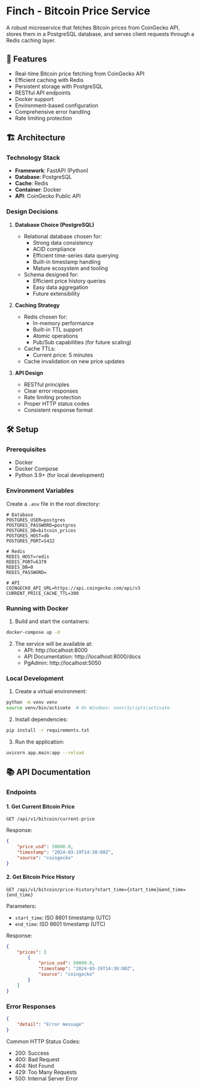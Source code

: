 # Finch - Bitcoin Price Service

A robust microservice that fetches Bitcoin prices from CoinGecko API, stores them in a PostgreSQL database, and serves client requests through a Redis caching layer.

## 🚀 Features

- Real-time Bitcoin price fetching from CoinGecko API
- Efficient caching with Redis
- Persistent storage with PostgreSQL
- RESTful API endpoints
- Docker support
- Environment-based configuration
- Comprehensive error handling
- Rate limiting protection

## 🏗 Architecture

### Technology Stack

- **Framework**: FastAPI (Python)
- **Database**: PostgreSQL
- **Cache**: Redis
- **Container**: Docker
- **API**: CoinGecko Public API

### Design Decisions

1. **Database Choice (PostgreSQL)**
   - Relational database chosen for:
     - Strong data consistency
     - ACID compliance
     - Efficient time-series data querying
     - Built-in timestamp handling
     - Mature ecosystem and tooling
   - Schema designed for:
     - Efficient price history queries
     - Easy data aggregation
     - Future extensibility

2. **Caching Strategy**
   - Redis chosen for:
     - In-memory performance
     - Built-in TTL support
     - Atomic operations
     - Pub/Sub capabilities (for future scaling)
   - Cache TTLs:
     - Current price: 5 minutes
   - Cache invalidation on new price updates

3. **API Design**
   - RESTful principles
   - Clear error responses
   - Rate limiting protection
   - Proper HTTP status codes
   - Consistent response format

## 🛠 Setup

### Prerequisites

- Docker
- Docker Compose
- Python 3.9+ (for local development)

### Environment Variables

Create a `.env` file in the root directory:

```env
# Database
POSTGRES_USER=postgres
POSTGRES_PASSWORD=postgres
POSTGRES_DB=bitcoin_prices
POSTGRES_HOST=db
POSTGRES_PORT=5432

# Redis
REDIS_HOST=redis
REDIS_PORT=6379
REDIS_DB=0
REDIS_PASSWORD=

# API
COINGECKO_API_URL=https://api.coingecko.com/api/v3
CURRENT_PRICE_CACHE_TTL=300
```

### Running with Docker

1. Build and start the containers:
```bash
docker-compose up -d
```

2. The service will be available at:
   - API: http://localhost:8000
   - API Documentation: http://localhost:8000/docs
   - PgAdmin: http://localhost:5050

### Local Development

1. Create a virtual environment:
```bash
python -m venv venv
source venv/bin/activate  # On Windows: venv\Scripts\activate
```

2. Install dependencies:
```bash
pip install -r requirements.txt
```

3. Run the application:
```bash
uvicorn app.main:app --reload
```

## 📚 API Documentation

### Endpoints

#### 1. Get Current Bitcoin Price
```http
GET /api/v1/bitcoin/current-price
```

Response:
```json
{
    "price_usd": 50000.0,
    "timestamp": "2024-03-19T14:30:00Z",
    "source": "coingecko"
}
```

#### 2. Get Bitcoin Price History
```http
GET /api/v1/bitcoin/price-history?start_time={start_time}&end_time={end_time}
```

Parameters:
- `start_time`: ISO 8601 timestamp (UTC)
- `end_time`: ISO 8601 timestamp (UTC)

Response:
```json
{
    "prices": [
        {
            "price_usd": 50000.0,
            "timestamp": "2024-03-19T14:30:00Z",
            "source": "coingecko"
        }
    ]
}
```

### Error Responses

```json
{
    "detail": "Error message"
}
```

Common HTTP Status Codes:
- 200: Success
- 400: Bad Request
- 404: Not Found
- 429: Too Many Requests
- 500: Internal Server Error